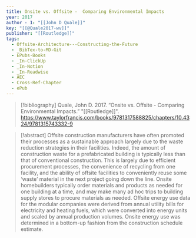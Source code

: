 ```yaml
---
title: Onsite vs. Offsite -  Comparing Environmental Impacts
year: 2017
author - 1: "[[John D Quale]]"
key: "[[@Quale2017-wv]]"
publisher: "[[Routledge]]"
tags:
  - Offsite-Architecture---Constructing-the-Future
  - _BibTex-to-MD-Git
  - EPubs-Books
  - _In-ClickUp
  - _In-Notion
  - _In-Readwise
  - AEC
  - Cross-Ref-Chapter
  - ePub
---
```


> [!bibliography]
> Quale, John D. 2017. “Onsite vs. Offsite -  Comparing Environmental Impacts.” "[[Routledge]]". https://www.taylorfrancis.com/books/9781317588825/chapters/10.4324/9781315743332-9

> [!abstract]
> Offsite construction manufacturers have often promoted their processes as a sustainable approach largely due to the waste reduction strategies in their facilities. Indeed, the amount of construction waste for a prefabricated building is typically less than that of conventional construction. This is largely due to efficient procurement processes, the convenience of recycling from one facility, and the ability of offsite facilities to conveniently reuse some ‘waste’ material in the next project going down the line. Onsite homebuilders typically order materials and products as needed for one building at a time, and may make many ad hoc trips to building supply stores to procure materials as needed. Offsite energy use data for the modular companies were derived from annual utility bills for electricity and heating fuels, which were converted into energy units and scaled by annual production volumes. Onsite energy use was determined in a bottom-up fashion from the construction schedule estimate.